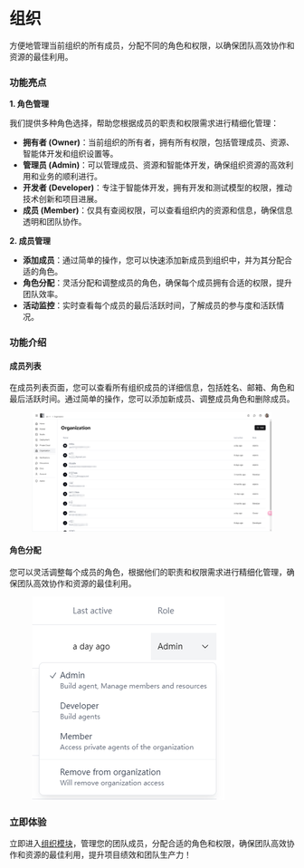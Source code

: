 # 组织

方便地管理当前组织的所有成员，分配不同的角色和权限，以确保团队高效协作和资源的最佳利用。

### 功能亮点

**1. 角色管理**

我们提供多种角色选择，帮助您根据成员的职责和权限需求进行精细化管理：

* **拥有者 (Owner)**：当前组织的所有者，拥有所有权限，包括管理成员、资源、智能体开发和组织设置等。
* **管理员 (Admin)**：可以管理成员、资源和智能体开发，确保组织资源的高效利用和业务的顺利进行。
* **开发者 (Developer)**：专注于智能体开发，拥有开发和测试模型的权限，推动技术创新和项目进展。
* **成员 (Member)**：仅具有查阅权限，可以查看组织内的资源和信息，确保信息透明和团队协作。

**2. 成员管理**

* **添加成员**：通过简单的操作，您可以快速添加新成员到组织中，并为其分配合适的角色。
* **角色分配**：灵活分配和调整成员的角色，确保每个成员拥有合适的权限，提升团队效率。
* **活动监控**：实时查看每个成员的最后活跃时间，了解成员的参与度和活跃情况。

### 功能介绍

#### **成员列表**

在成员列表页面，您可以查看所有组织成员的详细信息，包括姓名、邮箱、角色和最后活跃时间。通过简单的操作，您可以添加新成员、调整成员角色和删除成员。

<figure><img src="../.gitbook/assets/4799afa1445fa89abeb76a86f47db66.png" alt=""><figcaption></figcaption></figure>

#### **角色分配**

您可以灵活调整每个成员的角色，根据他们的职责和权限需求进行精细化管理，确保团队高效协作和资源的最佳利用。

<figure><img src="../.gitbook/assets/image.png" alt=""><figcaption></figcaption></figure>

### 立即体验

立即进入[组织模块](https://alpha.fusionworks.ai/)，管理您的团队成员，分配合适的角色和权限，确保团队高效协作和资源的最佳利用，提升项目绩效和团队生产力！
